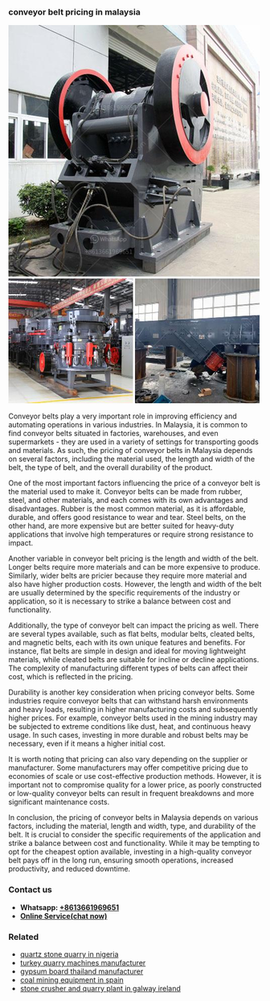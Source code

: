 <h3>conveyor belt pricing in malaysia</h3><img src='1702953057.jpg' alt=''><p>Conveyor belts play a very important role in improving efficiency and automating operations in various industries. In Malaysia, it is common to find conveyor belts situated in factories, warehouses, and even supermarkets - they are used in a variety of settings for transporting goods and materials. As such, the pricing of conveyor belts in Malaysia depends on several factors, including the material used, the length and width of the belt, the type of belt, and the overall durability of the product.</p><p>One of the most important factors influencing the price of a conveyor belt is the material used to make it. Conveyor belts can be made from rubber, steel, and other materials, and each comes with its own advantages and disadvantages. Rubber is the most common material, as it is affordable, durable, and offers good resistance to wear and tear. Steel belts, on the other hand, are more expensive but are better suited for heavy-duty applications that involve high temperatures or require strong resistance to impact.</p><p>Another variable in conveyor belt pricing is the length and width of the belt. Longer belts require more materials and can be more expensive to produce. Similarly, wider belts are pricier because they require more material and also have higher production costs. However, the length and width of the belt are usually determined by the specific requirements of the industry or application, so it is necessary to strike a balance between cost and functionality.</p><p>Additionally, the type of conveyor belt can impact the pricing as well. There are several types available, such as flat belts, modular belts, cleated belts, and magnetic belts, each with its own unique features and benefits. For instance, flat belts are simple in design and ideal for moving lightweight materials, while cleated belts are suitable for incline or decline applications. The complexity of manufacturing different types of belts can affect their cost, which is reflected in the pricing.</p><p>Durability is another key consideration when pricing conveyor belts. Some industries require conveyor belts that can withstand harsh environments and heavy loads, resulting in higher manufacturing costs and subsequently higher prices. For example, conveyor belts used in the mining industry may be subjected to extreme conditions like dust, heat, and continuous heavy usage. In such cases, investing in more durable and robust belts may be necessary, even if it means a higher initial cost.</p><p>It is worth noting that pricing can also vary depending on the supplier or manufacturer. Some manufacturers may offer competitive pricing due to economies of scale or use cost-effective production methods. However, it is important not to compromise quality for a lower price, as poorly constructed or low-quality conveyor belts can result in frequent breakdowns and more significant maintenance costs.</p><p>In conclusion, the pricing of conveyor belts in Malaysia depends on various factors, including the material, length and width, type, and durability of the belt. It is crucial to consider the specific requirements of the application and strike a balance between cost and functionality. While it may be tempting to opt for the cheapest option available, investing in a high-quality conveyor belt pays off in the long run, ensuring smooth operations, increased productivity, and reduced downtime.</p><h3>Contact us</h3><ul><li><strong>Whatsapp:&nbsp;<a href="https://wa.me/8613661969651">+8613661969651</a></strong></li><li><a href="https://swt.shibang-china.com/?git&amp;zhl&amp;conveyor belt pricing in malaysia"><strong>Online Service(chat now)</strong></a></li></ul><h3>Related</h3><ul><li><a href='quartz stone quarry in nigeria.md'>quartz stone quarry in nigeria</a></li><li><a href='turkey quarry machines manufacturer.md'>turkey quarry machines manufacturer</a></li><li><a href='gypsum board thailand manufacturer.md'>gypsum board thailand manufacturer</a></li><li><a href='coal mining equipment in spain.md'>coal mining equipment in spain</a></li><li><a href='stone crusher and quarry plant in galway ireland.md'>stone crusher and quarry plant in galway ireland</a></li></ul>